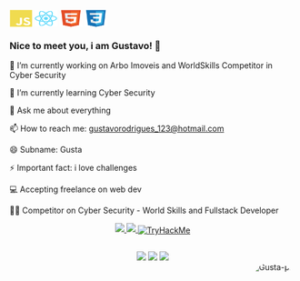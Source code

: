 <div style="display: inline_block"><br>
  <img align="center" alt="Gusta-Js" height="30" width="40" src="https://raw.githubusercontent.com/devicons/devicon/master/icons/javascript/javascript-plain.svg">
  <img align="center" alt="Gusta-React" height="30" width="40" src="https://raw.githubusercontent.com/devicons/devicon/master/icons/react/react-original.svg">
  <img align="center" alt="Gusta-HTML" height="30" width="40" src="https://raw.githubusercontent.com/devicons/devicon/master/icons/html5/html5-original.svg">
  <img align="center" alt="Gusta-CSS" height="30" width="40" src="https://raw.githubusercontent.com/devicons/devicon/master/icons/css3/css3-original.svg">
</div>

### Nice to meet you, i am Gustavo! 👋

🔭 I’m currently working on Arbo Imoveis and WorldSkills Competitor in Cyber Security

🌱 I’m currently learning Cyber Security

💬 Ask me about everything

📫 How to reach me: gustavorodrigues_123@hotmail.com

😄 Subname: Gusta

⚡ Important fact: i love challenges

💻 Accepting freelance on web dev

🐱‍💻 Competitor on Cyber Security - World Skills and Fullstack Developer
 
<div align="center">
  <a href="https://github.com/gustavorodrigiuesdev">
  <img height="180em" src="https://github-readme-stats.vercel.app/api?username=gustavorodrigiuesdev&show_icons=true&theme=dark&include_all_commits=true&count_private=true"/>
  <img height="180em" src="https://github-readme-stats.vercel.app/api/top-langs/?username=gustavorodrigiuesdev&layout=compact&langs_count=7&theme=dark"/>
  <img align="center" src="https://tryhackme-badges.s3.amazonaws.com/Gustaviinhoow.png" alt="TryHackMe">
 
</div>

  ##
 
<div align="center">  
  <a href="https://www.instagram.com/_goxtavu/" target="_blank"><img src="https://img.shields.io/badge/-Instagram-%23E4405F?style=for-the-badge&logo=instagram&logoColor=white" target="_blank"></a>
 	<a href="https://www.twitch.tv/gustavotomatee" target="_blank"><img src="https://img.shields.io/badge/Twitch-9146FF?style=for-the-badge&logo=twitch&logoColor=white" target="_blank"></a>  
  <a href="https://www.linkedin.com/in/gustavo-domingos-rodrigues-9a29b9187/" target="_blank"><img src="https://img.shields.io/badge/-LinkedIn-%230077B5?style=for-the-badge&logo=linkedin&logoColor=white" target="_blank"></a> 
</div>
 
<div>
 <img align="right" alt="Gusta-pic" height="150" style="border-radius:50px;" src="https://i.makeagif.com/media/11-10-2015/_4moNo.gif">
</div>
